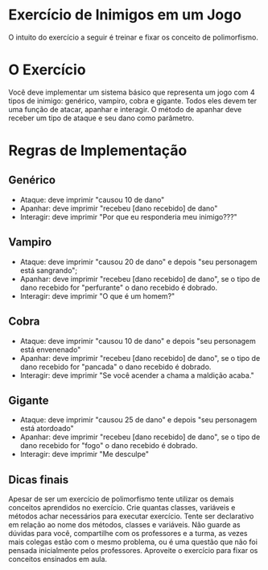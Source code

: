 # Exercício de Inimigos em um Jogo

O intuito do exercício a seguir é treinar e fixar os conceito de polimorfismo.

# O Exercício

Você deve implementar um sistema básico que representa um jogo com 4 tipos de inimigo: genérico, vampiro, cobra e gigante. Todos eles devem ter uma função de atacar, apanhar e interagir. O método de apanhar deve receber um tipo de ataque e seu dano como parâmetro.

# Regras de Implementação

## Genérico

* Ataque: deve imprimir "causou 10 de dano"
* Apanhar: deve imprimir "recebeu [dano recebido] de dano"
* Interagir: deve imprimir "Por que eu responderia meu inimigo???"


## Vampiro
* Ataque: deve imprimir "causou 20 de dano" e depois "seu personagem está sangrando";
* Apanhar: deve imprimir "recebeu [dano recebido] de dano", se o tipo de dano recebido for "perfurante" o dano recebido é dobrado.
* Interagir: deve imprimir "O que é um homem?"

## Cobra
* Ataque: deve imprimir "causou 10 de dano" e depois "seu personagem está envenenado"
* Apanhar: deve imprimir "recebeu [dano recebido] de dano", se o tipo de dano recebido for "pancada" o dano recebido é dobrado.
* Interagir: deve imprimir "Se você acender a chama a maldição acaba."

## Gigante
* Ataque: deve imprimir "causou 25 de dano" e depois "seu personagem está atordoado"
* Apanhar: deve imprimir "recebeu [dano recebido] de dano", se o tipo de dano recebido for "fogo" o dano recebido é dobrado.
* Interagir: deve imprimir "Me desculpe"

## Dicas finais
Apesar de ser um exercício de polimorfismo tente utilizar os demais conceitos aprendidos no exercício.
Crie quantas classes, variáveis e métodos achar necessários para executar exercício.
Tente ser declarativo em relação ao nome dos métodos, classes e variáveis.
Não guarde as dúvidas para você, compartilhe com os professores e a turma, as vezes mais colegas estão com o mesmo problema, ou é uma questão que não foi pensada inicialmente pelos professores.
Aproveite o exercício para fixar os conceitos ensinados em aula.
